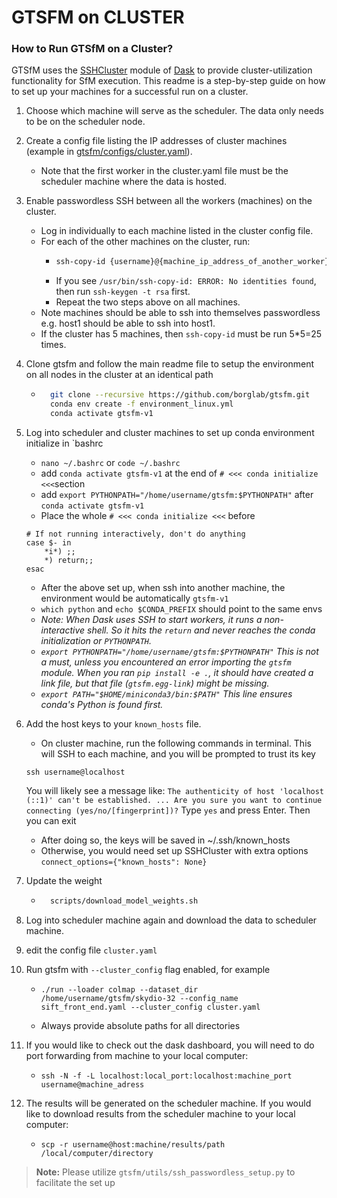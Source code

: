 # GTSFM on CLUSTER

### How to Run GTSfM on a Cluster?

GTSfM uses the [SSHCluster](https://docs.dask.org/en/stable/deploying-ssh.html#dask.distributed.SSHCluster) module of [Dask](https://distributed.dask.org/en/stable/) to provide cluster-utilization functionality for SfM execution. This readme is a step-by-step guide on how to set up your machines for a successful run on a cluster.

1. Choose which machine will serve as the scheduler. The data only needs to be on the scheduler node.
2. Create a config file listing the IP addresses of cluster machines (example in [gtsfm/configs/cluster.yaml](https://github.com/borglab/gtsfm/blob/master/gtsfm/configs/cluster.yaml)).
    - Note that the first worker in the cluster.yaml file must be the scheduler machine where the data is hosted.
3. Enable passwordless SSH between all the workers (machines) on the cluster.
    - Log in individually to each machine listed in the cluster config file.
    - For each of the other machines on the cluster, run:
        * ```bash 
          ssh-copy-id {username}@{machine_ip_address_of_another_worker}
          ```
        * If you see `/usr/bin/ssh-copy-id: ERROR: No identities found`, then run `ssh-keygen -t rsa` first.
        * Repeat the two steps above on all machines.
    - Note machines should be able to ssh into themselves passwordless e.g. host1 should be able to ssh into host1.
    - If the cluster has 5 machines, then `ssh-copy-id` must be run 5*5=25 times.
4. Clone gtsfm and follow the main readme file to setup the environment on all nodes in the cluster at an identical path
    - ```bash
        git clone --recursive https://github.com/borglab/gtsfm.git
        conda env create -f environment_linux.yml
        conda activate gtsfm-v1
         ```
5. Log into scheduler and cluster machines to set up conda environment initialize in `bashrc 
    - ` nano ~/.bashrc ` or `code ~/.bashrc `
    - add `conda activate gtsfm-v1` at the end of `# <<< conda initialize <<<`section
    - add `export PYTHONPATH="/home/username/gtsfm:$PYTHONPATH"` after `conda activate gtsfm-v1`
    - Place the whole `# <<< conda initialize <<<` before 
    ```
    # If not running interactively, don't do anything    
    case $- in
        *i*) ;;
        *) return;;
    esac
    ```
 
    - After the above set up, when ssh into another machine, the environment would be automatically `gtsfm-v1`
    - `which python` and `echo $CONDA_PREFIX` should point to the same envs
    - *Note: When Dask uses SSH to start workers, it runs a non-interactive shell. So it hits the `return` and never reaches the conda initialization or `PYTHONPATH`.*
    - *`export PYTHONPATH="/home/username/gtsfm:$PYTHONPATH"` This is not a must, unless you encountered an error importing the `gtsfm` module. When you ran `pip install -e .`, it should have created a link file, but that file (`gtsfm.egg-link`) might be missing.*
    - *`export PATH="$HOME/miniconda3/bin:$PATH"` This line ensures conda's Python is found first.*

6. Add the host keys to your `known_hosts` file.
    - On  cluster machine, run the following commands in  terminal. 
    This will SSH to each machine, and you will be prompted to trust its key
    ```
    ssh username@localhost
    ```
    You will likely see a message like: `The authenticity of host 'localhost (::1)' can't be established. ... Are you sure you want to continue connecting (yes/no/[fingerprint])?`
    Type `yes` and press Enter. Then you can exit

    - After doing so, the keys will be saved in ~/.ssh/known_hosts
    - Otherwise, you would need set up SSHCluster with extra options `connect_options={"known_hosts": None}`
    


7. Update the weight
    - ```bash
        scripts/download_model_weights.sh
         ```

8. Log into scheduler machine again and download the data to scheduler machine.

9. edit the config file `cluster.yaml`

9. Run gtsfm with `--cluster_config` flag enabled, for example
    - ```
      ./run --loader colmap --dataset_dir /home/username/gtsfm/skydio-32 --config_name sift_front_end.yaml --cluster_config cluster.yaml
      ```
    - Always provide absolute paths for all directories

10. If you would like to check out the dask dashboard, you will need to do port forwarding from machine to your local computer:
    - ```
      ssh -N -f -L localhost:local_port:localhost:machine_port username@machine_adress
      ```

11. The results will be generated on the scheduler machine. If you would like to download results from the scheduler machine to your local computer:
    - ```
      scp -r username@host:machine/results/path /local/computer/directory
      ```
> **Note:** Please utilize `gtsfm/utils/ssh_passwordless_setup.py` to facilitate the set up